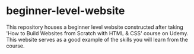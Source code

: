 # beginner-level-website
This repository houses a beginner level website constructed after taking 'How to Build Websites from Scratch with HTML &amp; CSS' course on Udemy. This website serves as a good example of the skills you will learn from the course.
